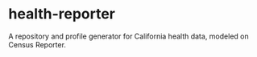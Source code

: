 # health-reporter
A repository and profile generator for California health data, modeled on Census Reporter. 
